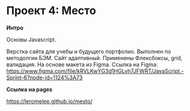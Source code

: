 # Проект 4: Место

**Интро**

Основы Javascript.

Верстка сайта для учебы и будущего портфолио. Выполнен по методолгии БЭМ. Сайт адаптивный. Применены Флексбоксы, grid, валидация.
На основе макета из Figma.
Ссылка на Figma: https://www.figma.com/file/kRVLKwYG3d1HGLvh7JFWRT/JavaScript.-Sprint-6?node-id=1124%3A73

**Ссылка на pages**

https://leromelee.github.io/mesto/
